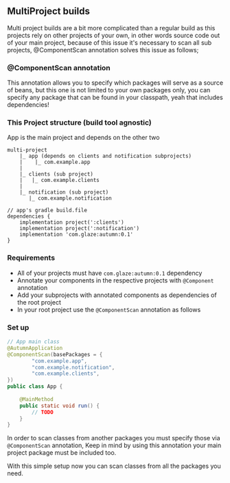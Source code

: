 ## MultiProject builds
Multi project builds are a bit more complicated than a regular build
as this projects rely on other projects of your own, in other words
source code out of your main project, because of this issue it's necessary
to scan all sub projects, @ComponentScan annotation solves this issue as follows;

### @ComponentScan annotation
This annotation allows you to specify which packages will serve as a source of beans,
but this one is not limited to your own packages only, you can specify any
package that can be found in your classpath, yeah that includes dependencies!

### This Project structure (build tool agnostic)
App is the main project and depends on the other two
```
multi-project
    |_ app (depends on clients and notification subprojects)
    |    |_ com.example.app
    |    
    |_ clients (sub project)
    |   |_ com.example.clients
    |    
    |_ notification (sub project)
       |_ com.example.notification
```

```
// app's gradle build.file
dependencies {
    implementation project(':clients')
    implementation project(':notification')
    implementation 'com.glaze:autumn:0.1'
}
```

### Requirements
- All of your projects must have `com.glaze:autumn:0.1` dependency
- Annotate your components in the respective projects with `@Component` annotation
- Add your subprojects with annotated components as dependencies of the root
project
- In your root project use the `@ComponentScan` annotation as follows


### Set up
```java
// App main class
@AutumnApplication
@ComponentScan(basePackages = {
        "com.example.app", 
        "com.example.notification", 
        "com.example.clients", 
})
public class App {
    
    @MainMethod
    public static void run() {
        // TODO
    }
}
```

In order to scan classes from another packages you must specify those via
`@ComponentScan` annotation, Keep in mind by using this annotation your main
project package must be included too.

With this simple setup now you can scan classes from all the packages you need.
